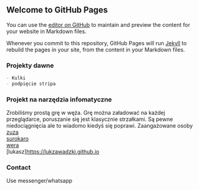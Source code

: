 ## Welcome to GitHub Pages

You can use the [editor on GitHub](https://github.com/MateuszMirecki/MateuszMirecki.github.io/edit/main/index.md) to maintain and preview the content for your website in Markdown files.

Whenever you commit to this repository, GitHub Pages will run [Jekyll](https://jekyllrb.com/) to rebuild the pages in your site, from the content in your Markdown files.

### Projekty dawne


```markdown
- Kulki
- podpięcie stripa 

```

### Projekt na narzędzia infomatyczne 

Zrobiliśmy prostą grę w węża. Grę można załadować na każdej przeglądarce, poruszanie się jest klasycznie strzałkami. Są pewne niedociągnięcia ale to wiadomo kiedyś się poprawi.
Zaangażowane osoby  
[zuza](https://mcowska.github.io/)  
[surokaro](https://ksuroweczka.github.io/)  
[wera](https://werkah.github.io/)  
[lukasz]https://lukzawadzki.github.io  
### Contact
Use messenger/whatsapp
